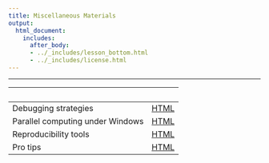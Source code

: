 ```yaml
---
title: Miscellaneous Materials
output:
  html_document:
    includes:
      after_body:
      - ../_includes/lesson_bottom.html
      - ../_includes/license.html
---
```


----------------------

| &nbsp;                           | &nbsp;               |
|:---------------------------------|:--------------------:|
| Debugging strategies             | [HTML](debug.html)   |
| Parallel computing under Windows | [HTML](windows.html) |
| Reproducibility tools            | [HTML](bake.html)    |
| Pro tips                         | [HTML](protips.html) |
